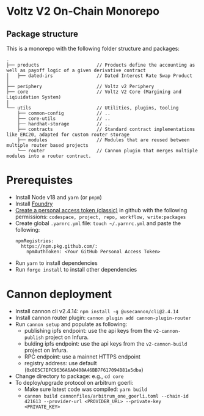 # Voltz V2 On-Chain Monorepo

## Package structure

This is a monorepo with the following folder structure and packages:

```
.
├── products                     // Products define the accounting as well as payoff logic of a given derivative contract
│   ├── dated-irs                // Dated Interest Rate Swap Product
│
├── periphery                    // Voltz v2 Periphery
├── core                         // Voltz V2 Core (Margining and Liqiuidation System)
│
└── utils                        // Utilities, plugins, tooling
    ├── common-config            // ..
    ├── core-utils               // ..
    ├── hardhat-storage          // ..
    ├── contracts                // Standard contract implementations like ERC20, adapted for custom router storage
    ├── modules                  // Modules that are reused between multiple router based projects
    └── router                   // Cannon plugin that merges multiple modules into a router contract.
```

# Prerequistes

- Install Node v18 and `yarn` (or `pnpm`)
- Install [Foundry](https://book.getfoundry.sh/getting-started/installation)
- [Create a personal access token (classic)](https://docs.github.com/en/authentication/keeping-your-account-and-data-secure/creating-a-personal-access-token) in github with the following permissions: `codespace, project, repo, workflow, write:packages`
- Create global `.yarnrc.yml` file: `touch ~/.yarnrc.yml` and paste the following:
  ```
  npmRegistries:
    https://npm.pkg.github.com/:
      npmAuthToken: <Your GitHub Personal Access Token>
  ```
- Run `yarn` to install dependencies
- Run `forge install` to install other dependencies

# Cannon deployment

- Install cannon cli v2.4.14: `npm install -g @usecannon/cli@2.4.14`
- Install cannon router plugin: `cannon plugin add cannon-plugin-router`
- Run `cannon setup` and populate as following:
  - publishing ipfs endpoint: use the api keys from the `v2-cannon-publish` project on Infura. 
  - bulding ipfs endpoint: use the api keys from the `v2-cannon-build` project on Infura. 
  - RPC endpoint: use a mainnet HTTPS endpoint
  - registry address: use default (`0x8E5C7EFC9636A6A0408A46BB7F617094B81e5dba`)
- Change directory to package: e.g., `cd core`
- To deploy/upgrade protocol on arbitrum goerli: 
  - Make sure latest code was compiled: `yarn build`
  - `cannon build cannonfiles/arbitrum_one_goerli.toml --chain-id 421613 --provider-url <PROVIDER_URL> --private-key <PRIVATE_KEY>`